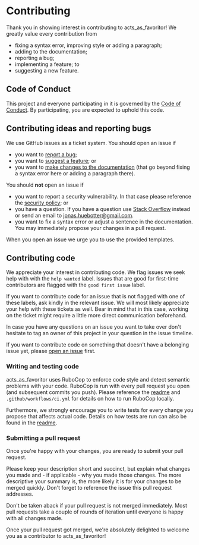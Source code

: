 # Contributing

Thank you in showing interest in contributing to acts_as_favoritor! We greatly value every contribution from

* fixing a syntax error, improving style or adding a paragraph;
* adding to the documentation;
* reporting a bug;
* implementing a feature; to
* suggesting a new feature.

## Code of Conduct

This project and everyone participating in it is governed by the [Code of Conduct](CODE_OF_CONDUCT.md). By participating, you are expected to uphold this code.

## Contributing ideas and reporting bugs

We use GitHub issues as a ticket system. You should open an issue if

* you want to [report a bug](https://github.com/tony-lang/tree-sitter-tony/issues/new?assignees=&labels=bug&template=bug_report.md&title=);
* you want to [suggest a feature](https://github.com/tony-lang/tree-sitter-tony/issues/new?assignees=&labels=discussion%2C+enhancement&template=feature_request.md&title=); or
* you want to [make changes to the documentation](https://github.com/tony-lang/tree-sitter-tony/issues/new?assignees=&labels=documentation&template=documentation.md&title=) (that go beyond fixing a syntax error here or adding a paragraph there).

You should **not** open an issue if

* you want to report a security vulnerability. In that case please reference the [security policy](SECURITY.md); or
* you have a question. If you have a question use [Stack Overflow](https://stackoverflow.com) instead or send an email to jonas.huebotter@gmail.com.
* you want to fix a syntax error or adjust a sentence in the documentation. You may immediately propose your changes in a pull request.

When you open an issue we urge you to use the provided templates.

## Contributing code

We appreciate your interest in contributing code. We flag issues we seek help with with the `help wanted` label. Issues that are good for first-time contributors are flagged with the `good first issue` label.

If you want to contribute code for an issue that is not flagged with one of these labels, ask kindly in the relevant issue. We will most likely appreciate your help with these tickets as well. Bear in mind that in this case, working on the ticket might require a little more direct communication beforehand.

In case you have any questions on an issue you want to take over don't hesitate to tag an owner of this project in your question in the issue timeline.

If you want to contribute code on something that doesn't have a belonging issue yet, please [open an issue](#contributing-ideas-and-reporting-bugs) first.

### Writing and testing code

acts_as_favoritor uses RuboCop to enforce code style and detect semantic problems with your code.
RuboCop is run with every pull request you open (and subsequent commits you push). Please reference the [readme](README.md#development) and `.github/workflows/ci.yml` for details on how to run RuboCop locally.

Furthermore, we strongly encourage you to write tests for every change you propose that affects actual code. Details on how tests are run can also be found in the [readme](README.md#testing).

### Submitting a pull request

Once you're happy with your changes, you are ready to submit your pull request.

Please keep your description short and succinct, but explain what changes you made and - if applicable - why you made those changes.
The more descriptive your summary is, the more likely it is for your changes to be merged quickly.
Don't forget to reference the issue this pull request addresses.

Don't be taken aback if your pull request is not merged immediately. Most pull requests take a couple of rounds of iteration until everyone is happy with all changes made.

Once your pull request got merged, we're absolutely delighted to welcome you as a contributor to acts_as_favoritor!
